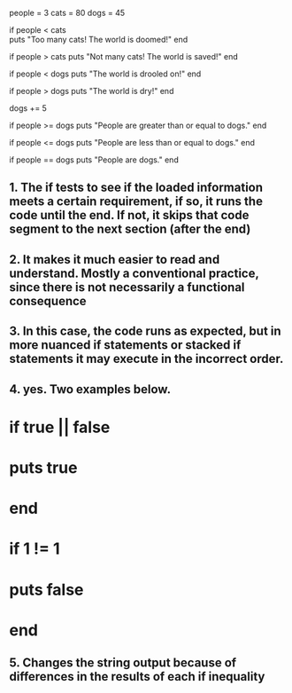 people = 3
cats = 80
dogs = 45

if people < cats  
  puts "Too many cats! The world is doomed!"
end

if people > cats
  puts "Not many cats! The world is saved!"
end

if people < dogs
  puts "The world is drooled on!"
end

if people > dogs
  puts "The world is dry!"
end

dogs += 5

if people >= dogs
  puts "People are greater than or equal to dogs."
end

if people <= dogs
  puts "People are less than or equal to dogs."
end

if people == dogs
  puts "People are dogs."
end

## 1. The if tests to see if the loaded information meets a certain requirement, if so, it runs the code until the end. If not, it skips that code segment to the next section (after the end)
## 2. It makes it much easier to read and understand. Mostly a conventional practice, since there is not necessarily a functional consequence
## 3. In this case, the code runs as expected, but in more nuanced if statements or stacked if statements it may execute in the incorrect order.
## 4. yes. Two examples below.
# if true || false
#   puts true
# end
# if 1 != 1
#   puts false
# end
## 5. Changes the string output because of differences in the results of each if inequality 
